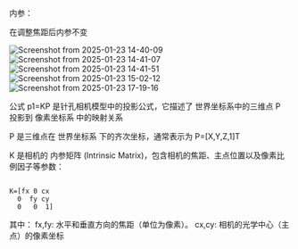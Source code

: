 内参：

在调整焦距后内参不变

![Screenshot from 2025-01-23 14-40-09](https://github.com/user-attachments/assets/60e79926-8afa-4876-b53c-090d53a2ccf4)
![Screenshot from 2025-01-23 14-41-07](https://github.com/user-attachments/assets/15eb946f-a198-4ee8-8790-d400bfc38853)
![Screenshot from 2025-01-23 14-41-51](https://github.com/user-attachments/assets/5039705d-fdbb-4d1f-a6eb-75873c9c2043)
![Screenshot from 2025-01-23 15-02-12](https://github.com/user-attachments/assets/d0f4499e-409c-494e-b6cb-d01fa37fdaab)
![Screenshot from 2025-01-23 17-19-16](https://github.com/user-attachments/assets/34688ef7-52ab-4a2b-84e0-2e97fd023b70)


公式 p1=KP 是针孔相机模型中的投影公式，它描述了 世界坐标系中的三维点 P 投影到 像素坐标系 中的映射关系

P 是三维点在 世界坐标系 下的齐次坐标，通常表示为 P=[X,Y,Z,1]T

K 是相机的 内参矩阵 (Intrinsic Matrix)，包含相机的焦距、主点位置以及像素比例因子等参数：

```

K=[fx 0 cx 
  0  fy cy
  0   0  1]

```

​其中：
fx,fy​: 水平和垂直方向的焦距（单位为像素）。
cx,cy​: 相机的光学中心（主点）的像素坐标
